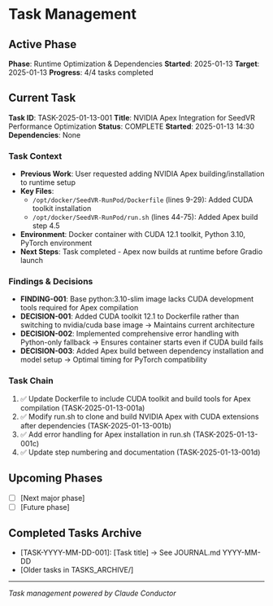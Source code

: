 # Task Management

## Active Phase
**Phase**: Runtime Optimization & Dependencies
**Started**: 2025-01-13
**Target**: 2025-01-13
**Progress**: 4/4 tasks completed

## Current Task
**Task ID**: TASK-2025-01-13-001
**Title**: NVIDIA Apex Integration for SeedVR Performance Optimization
**Status**: COMPLETE
**Started**: 2025-01-13 14:30
**Dependencies**: None

### Task Context
<!-- Critical information needed to resume this task -->
- **Previous Work**: User requested adding NVIDIA Apex building/installation to runtime setup
- **Key Files**: 
  - `/opt/docker/SeedVR-RunPod/Dockerfile` (lines 9-29): Added CUDA toolkit installation
  - `/opt/docker/SeedVR-RunPod/run.sh` (lines 44-75): Added Apex build step 4.5
- **Environment**: Docker container with CUDA 12.1 toolkit, Python 3.10, PyTorch environment
- **Next Steps**: Task completed - Apex now builds at runtime before Gradio launch

### Findings & Decisions
- **FINDING-001**: Base python:3.10-slim image lacks CUDA development tools required for Apex compilation
- **DECISION-001**: Added CUDA toolkit 12.1 to Dockerfile rather than switching to nvidia/cuda base image → Maintains current architecture
- **DECISION-002**: Implemented comprehensive error handling with Python-only fallback → Ensures container starts even if CUDA build fails
- **DECISION-003**: Added Apex build between dependency installation and model setup → Optimal timing for PyTorch compatibility

### Task Chain
1. ✅ Update Dockerfile to include CUDA toolkit and build tools for Apex compilation (TASK-2025-01-13-001a)
2. ✅ Modify run.sh to clone and build NVIDIA Apex with CUDA extensions after dependencies (TASK-2025-01-13-001b)
3. ✅ Add error handling for Apex installation in run.sh (TASK-2025-01-13-001c)
4. ✅ Update step numbering and documentation (TASK-2025-01-13-001d)

## Upcoming Phases
<!-- Future work not yet started -->
- [ ] [Next major phase]
- [ ] [Future phase]

## Completed Tasks Archive
<!-- Recent completions for quick reference -->
- [TASK-YYYY-MM-DD-001]: [Task title] → See JOURNAL.md YYYY-MM-DD
- [Older tasks in TASKS_ARCHIVE/]

---
*Task management powered by Claude Conductor*